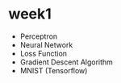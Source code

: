 # **week1**

* Perceptron
* Neural Network
* Loss Function
* Gradient Descent Algorithm
* MNIST (Tensorflow)
